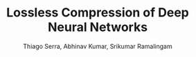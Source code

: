 ---
paperId: 38
author: Thiago Serra, Abhinav Kumar, Srikumar Ramalingam
publicationauthor: Serra, T. et al
title: Lossless Compression of Deep Neural Networks
pdf: --
poster: Oral_Thiago_Serra
alt: --
type: Oral
topic: Deep Learning
subtopic: --
link: 
conference: icml
year: 2020
tags: icml-2020
location: Virtual
---